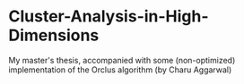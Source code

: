# Cluster-Analysis-in-High-Dimensions
My master's thesis, accompanied with some (non-optimized) implementation of the Orclus algorithm (by Charu Aggarwal)
